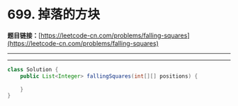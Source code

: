 # 699. 掉落的方块

**题目链接：**[https://leetcode-cn.com/problems/falling-squares](https://leetcode-cn.com/problems/falling-squares)

---

<Cards card="leetcode_699_falling-squares"></Cards>

---

```java
class Solution {
    public List<Integer> fallingSquares(int[][] positions) {
        
    }
}
```